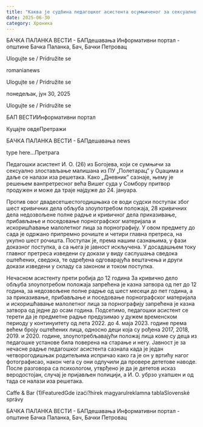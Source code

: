 ```yaml
---
title: "Каква је судбина педагошког асистента осумњиченог за сексуално злостављање деце у вртићу?"
date: 2025-06-30
category: Хроника
---
```


БАЧКА ПАЛАНКА ВЕСТИ - БАПдешавања Информативни портал - општине Бачка Паланка, Бач, Бачки Петровац

Ulogujte se / Pridružite se

romanianews

Ulogujte se / Pridružite se

понедељак, јун 30, 2025

Ulogujte se / Pridružite se

БАП ВЕСТИИнформативни портал

Куцајте овдеПретражи

БАЧКА ПАЛАНКА ВЕСТИ - БАПдешавања news

type here...Претрага

Педагошки асистент И. О. (26) из Богојева, који се сумњичи за сексуално злостављање малишана из ПУ „Полетарац” у Оџацима и даље се налази иза решетака. Како „Дневник” сазнаје, њему је решењем ванпретресног већа Вишег суда у Сомбору притвор продужен и може да траје најдуже до 24. јануара.

Против овог двадесетшестогодишњака се води судски поступак због шест кривичних дела обљуба злоупотребом положаја, 28 кривичних дела недозвољене полне радње и кривичног дела приказивање, прибављање и поседовање порнографског материјала и искоришћавање малолетног лица за порнографију.
У овом предмету до сада је одржано припремно рочиште и четири главна претреса, на укупно шест рочишта.
Поступак је, према нашим сазнањима, у фази доказног поступка, а са њега је јавност искључена. У досадашњем току главног претреса изведени су докази у виду саслушања сведока оштећених, сведока, те одређена одговарајућа вештачења и други докази изведени у складу са законом и током поступка.


Нечасном асистенту прети робија до 12 година
За кривично дело обљуба злоупотребом положаја запрећена је казна затвора од пет до 12 година, за недозвољене полне радње од шест месеци до пет година, a за приказивање, прибављање и поседовање порнографског материјала и искоришћавање малолетног лица за порнографију запрећена је казна затвора од једне до осам година.
Подсетимо, педагошки асистент се терети да је предметне радње предузимао у дужем временском периоду у континуитету од лета 2022. до 4. маја 2023. године према већем броју оштећених лица, односно деци која су рођена 2017, 2018, 2019. и 2020. године, злоупотребљавајући положај лица коме су деца из педагошке установе била поверена на старање и негу.
Јавност је за нечасне радње педагошког асистента сазнала када је један четворогодишњак родитељима испричао како га је он у вртићу нагог фотографисао, након чега су они одлучили да провере дететове наводе. После разговора са психологом, утврђено је да је дететов исказ веродостојан, случај је пријављен полицији, а И. О. убрзо ухапшен и од тада се налази иза решетака.

Caffe & Bar (1)FeaturedGde izaći?hírek magyarulreklamna tablaSlovenské správy

БАЧКА ПАЛАНКА ВЕСТИ - БАПдешавања Информативни портал - општине Бачка Паланка, Бач, Бачки Петровац
